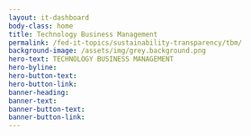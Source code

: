 ```yaml
---
layout: it-dashboard
body-class: home
title: Technology Business Management
permalink: /fed-it-topics/sustainability-transparency/tbm/
background-image: /assets/img/grey.background.png
hero-text: TECHNOLOGY BUSINESS MANAGEMENT
hero-byline: 
hero-button-text: 
hero-button-link: 
banner-heading: 
banner-text: 
banner-button-text: 
banner-button-link: 
---
```

